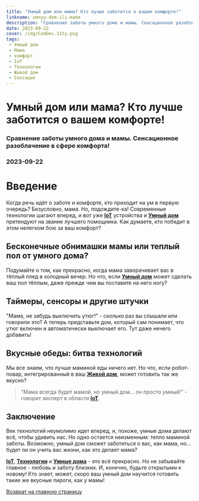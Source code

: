 ```yaml
---
title: "Умный дом или мама? Кто лучше заботится о вашем комфорте!"
linkname: umnyy-dom-ili-mama
description: "Сравнение заботы умного дома и мамы. Сенсационное разоблачение в сфере комфорта!"
date: 2023-09-22
cover: /img/ComDev.11ty.png
tags: 
 - Умный дом
 - Мама
 - комфорт
 - IoT
 - Технологии
 - Живой дом
 - Сенсация
---
```


# Умный дом или мама? Кто лучше заботится о вашем комфорте!
### Сравнение заботы умного дома и мамы. Сенсационное разоблачение в сфере комфорта!
### 2023-09-22

# Введение
Когда речь идёт о заботе и комфорте, кто приходит на ум в первую очередь? Безусловно, мама. Но, подождите-ка! Современные технологии шагают вперед, и вот уже **[IoT](/)** устройства и **[Умный дом](/)** претендуют на звание лучшего помощника. Как думаете, кто победит в этом нелегком бою за ваш комфорт?

## Бесконечные обнимашки мамы или теплый пол от умного дома?
Подумайте о том, как прекрасно, когда мама заворачивает вас в тёплый плед в холодный вечер. Но что, если **[Умный дом](/)** может сделать ваш пол тёплым, даже прежде чем вы поставите на него ногу?

## Таймеры, сенсоры и другие штучки
"Мама, не забудь выключить утюг!" - сколько раз вы слышали или говорили это? А теперь представьте дом, который сам понимает, что утюг включен и автоматически выключает его. Тут даже нечего добавить!

## Вкусные обеды: битва технологий
Мы все знаем, что лучше маминой еды ничего нет. Но что, если робот-повар, интегрированный в ваш **[Живой дом](/)**, может готовить так же вкусно? 

> "Мама всегда будет мамой, но умный дом... он просто умный!" - говорит эксперт в области **[IoT](/)**.

## Заключение
Век технологий неумолимо идет вперед, и, похоже, умные дома делают всё, чтобы удивить нас. Но одно остается неизменным: тепло маминой заботы. Возможно, умный дом сможет заботиться о вас, как мама, но... будет ли он учить вас жизни, как это делает мама?

**[IoT](/)**, **[Технологии](/)** и **[Умные дома](/)** - это всё прекрасно. Но не забывайте главное - любовь и заботу близких. И, конечно, будьте открытыми к новому! Кто знает, может, скоро ваш умный дом научится готовить такие же вкусные пироги, как у мамы!

[Возврат на главную страницу](/)
